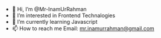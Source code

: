 - 👋 Hi, I’m @Mr-InamUrRahman
- 👀 I’m interested in Frontend Technalogies
- 🌱 I’m currently learning Javascript
- 📫 How to reach me Email: mr.inamurrahman@gmail.com

<!---
Mr-InamUrRahman/Mr-InamUrRahman is a ✨ special ✨ repository because its `README.md` (this file) appears on your GitHub profile.
You can click the Preview link to take a look at your changes.
--->
